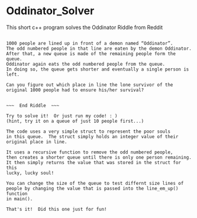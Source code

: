 # Oddinator_Solver
This short c++ program solves the Oddinator Riddle from Reddit


~~~   Here is the riddle!  ~~~

1000 people are lined up in front of a demon named “Oddinator”. 
The odd numbered people in that line are eaten by the demon Oddinator. 
After that, a new queue is made of the remaining people form the queue. 
Oddinator again eats the odd numbered people from the queue. 
In doing so, the queue gets shorter and eventually a single person is left.

Can you figure out which place in line the lone survivor of the
original 1000 people had to ensure his/her survival?


~~~  End Riddle  ~~~

Try to solve it!  Or just run my code! : )
(hint, try it on a queue of just 10 people first...)

The code uses a very simple struct to represent the poor souls
in this queue.  The struct simply holds an integer value of their
original place in line.

It uses a recursive function to remove the odd numbered people, 
then creates a shorter queue until there is only one person remaining.
It then simply returns the value that was stored in the struct for this
lucky, lucky soul!

You can change the size of the queue to test differnt size lines of
people by changing the value that is passed into the line_em_up() function
in main(). 

That's it!  Did this one just for fun!
